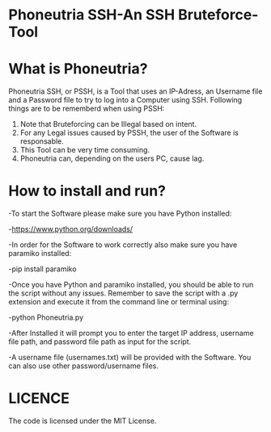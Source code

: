 # Phoneutria SSH-An SSH Bruteforce-Tool

# What is Phoneutria?
Phoneutria SSH, or PSSH, is a Tool that uses an IP-Adress, an Username file and a Password file to try to log into 
a Computer using SSH.
Following things are to be rememberd when using PSSH:

 1. Note that Bruteforcing can be Illegal based on intent. 
 2. For any Legal issues caused by PSSH, the user of the Software is responsable.                          
 3. This Tool can be very time consuming.               
 4. Phoneutria can, depending on the users PC, cause lag.
    
# How to install and run?
-To start the Software please make sure you have Python installed:

-https://www.python.org/downloads/
 
-In order for the Software to work correctly also make sure you have paramiko installed:
 
-pip install paramiko

-Once you have Python and paramiko installed, you should be able to run the script without any issues.
 Remember to save the script with a .py extension and execute it from the command line or terminal using:

-python Phoneutria.py
 
-After Installed it will prompt you to enter the target IP address, username file path, and password file path as input for the script.

-A username file (usernames.txt) will be provided with the Software.
 You can also use other password/username files.

# LICENCE
The code is licensed under the MIT License.

